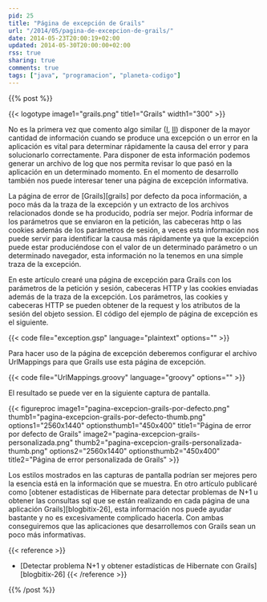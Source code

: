 ```yaml
---
pid: 25
title: "Página de excepción de Grails"
url: "/2014/05/pagina-de-excepcion-de-grails/"
date: 2014-05-23T20:00:19+02:00
updated: 2014-05-30T20:00:00+02:00
rss: true
sharing: true
comments: true
tags: ["java", "programacion", "planeta-codigo"]
---
```


{{% post %}}

{{< logotype image1="grails.png" title1="Grails" width1="300" >}}

No es la primera vez que comento algo similar ([I](https://elblogdepicodev.blogspot.com.es/2012/08/paginas-pagecatalog-servicestatus-e.html), [II](https://elblogdepicodev.blogspot.com.es/2011/08/motivos-para-elegir-apache-tapestry.html)) disponer de la mayor cantidad de información cuando se produce una excepción o un error en la aplicación es vital para determinar rápidamente la causa del error y para solucionarlo correctamente. Para disponer de esta información podemos generar un archivo de log que nos permita revisar lo que pasó en la aplicación en un determinado momento. En el momento de desarrollo también nos puede interesar tener una página de excepción informativa.

La página de error de [Grails][grails] por defecto da poca información, a poco más da la traza de la excepción y un extracto de los archivos relacionados donde se ha producido, podría ser mejor. Podría informar de los parámetros que se enviaron en la petición, las cabeceras http o las cookies además de los parámetros de sesión, a veces esta información nos puede servir para identificar la causa más rápidamente ya que la excepción puede estar produciéndose con el valor de un determinado parámetro o un determinado navegador, esta información no la tenemos en una simple traza de la excepción.

En este artículo crearé una página de excepción para Grails con los parámetros de la petición y sesión, cabeceras HTTP y las cookies enviadas además de la traza de la excepción. Los parámetros, las cookies y cabeceras HTTP se pueden obtener de la request y los atributos de la sesión del objeto session. El código del ejemplo de página de excepción es el siguiente.

{{< code file="exception.gsp" language="plaintext" options="" >}}

Para hacer uso de la página de excepción deberemos configurar el archivo UrlMappings para que Grails use esta página de excepción.

{{< code file="UrlMappings.groovy" language="groovy" options="" >}}

El resultado se puede ver en la siguiente captura de pantalla.

{{< figureproc
    image1="pagina-excepcion-grails-por-defecto.png" thumb1="pagina-excepcion-grails-por-defecto-thumb.png" options1="2560x1440" optionsthumb1="450x400" title1="Página de error por defecto de Grails"
    image2="pagina-excepcion-grails-personalizada.png" thumb2="pagina-excepcion-grails-personalizada-thumb.png" options2="2560x1440" optionsthumb2="450x400" title2="Página de error personalizada de Grails" >}}

Los estilos mostrados en las capturas de pantalla podrían ser mejores pero la esencia está en la información que se muestra. En otro artículo publicaré como [obtener estadísticas de Hibernate para detectar problemas de N+1 u obtener las consultas sql que se están realizando en cada página de una aplicación Grails][blogbitix-26], esta información nos puede ayudar bastante y no es excesivamente complicado hacerla. Con ambas conseguiremos que las aplicaciones que desarrollemos con Grails sean un poco más informativas.

{{< reference >}}
* [Detectar problema N+1 y obtener estadísticas de Hibernate con Grails][blogbitix-26]
{{< /reference >}}

{{% /post %}}
